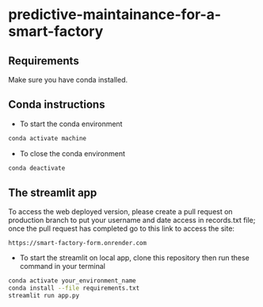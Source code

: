 # predictive-maintainance-for-a-smart-factory



## Requirements
Make sure you have conda installed.





## Conda instructions
- To start the conda environment

``` bash
conda activate machine
```

- To close the conda environment
``` bash
conda deactivate
```

## The streamlit app

To access the web deployed version, please create a pull request on production branch to put your username and date access in records.txt file; once the pull request has completed go to this link to access the site:
```
https://smart-factory-form.onrender.com
```

- To start the streamlit on local app, clone this repository then run these command in your terminal
```bash
conda activate your_environment_name
conda install --file requirements.txt
streamlit run app.py
```

